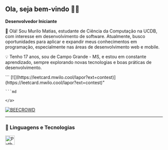 ## Ola, seja bem-vindo 🐱‍🐉

**Desenvolvedor Iniciante**

👋 Olá!
Sou Murilo Matias, estudante de Ciência da Computação na UCDB, com interesse em desenvolvimento de software. Atualmente, busco oportunidades para aplicar e expandir meus conhecimentos em programação, especialmente nas áreas de desenvolvimento web e mobile.

💡 Tenho 17 anos, sou de Campo Grande - MS, e estou em constante aprendizado, sempre explorando novas tecnologias e boas práticas de desenvolvimento.

<p align="left">
     ```
     [![](https://leetcard.mwilo.cool/lapor?ext=contest)](https://leetcard.mwilo.cool/lapor?ext=contest)"
    
    ```md
    
    </a> 
<a href="https://judge.beecrowd.com/en/profile/1156486">
        <img 
            alt="BEECROWD" 
            title="Meu Perfil do BeCrowd" 
            src="https://resources.beecrowd.com.br/judge/img/5.0/logo-beecrowd.png?1635097036"
        />
    <a href="[![](https://leetcard.mwilo.cool/lapor?ext=contest)](https://leetcard.mwilo.cool/lapor?ext=contest)"
        <img 
            alt="LeetCode" 
            title="Meu Perfil do LeetCode" 
            src="https://avatars.githubusercontent.com/u/41718343?s=200&v=4"
        />
    </a>
 </a>
</p>




---

### 🤖 Linguagens e Tecnologias


<img 
    align="left" 
    alt="Python" 
    title="Python"
    width="30px" 
    style="padding-right: 10px;" 
    src="https://cdn.jsdelivr.net/gh/devicons/devicon@latest/icons/python/python-original.svg" 
/>

<br/>
<br/>


